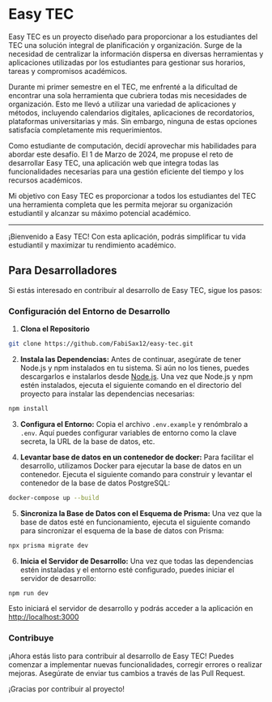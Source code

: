 # Easy TEC

Easy TEC es un proyecto diseñado para proporcionar a los estudiantes del TEC una solución integral de planificación y organización. Surge de la necesidad de centralizar la información dispersa en diversas herramientas y aplicaciones utilizadas por los estudiantes para gestionar sus horarios, tareas y compromisos académicos.

Durante mi primer semestre en el TEC, me enfrenté a la dificultad de encontrar una sola herramienta que cubriera todas mis necesidades de organización. Esto me llevó a utilizar una variedad de aplicaciones y métodos, incluyendo calendarios digitales, aplicaciones de recordatorios, plataformas universitarias y más. Sin embargo, ninguna de estas opciones satisfacía completamente mis requerimientos.

Como estudiante de computación, decidí aprovechar mis habilidades para abordar este desafío. El 1 de Marzo de 2024, me propuse el reto de desarrollar Easy TEC, una aplicación web que integra todas las funcionalidades necesarias para una gestión eficiente del tiempo y los recursos académicos.

Mi objetivo con Easy TEC es proporcionar a todos los estudiantes del TEC una herramienta completa que les permita mejorar su organización estudiantil y alcanzar su máximo potencial académico.

---

¡Bienvenido a Easy TEC! Con esta aplicación, podrás simplificar tu vida estudiantil y maximizar tu rendimiento académico.

## Para Desarrolladores

Si estás interesado en contribuir al desarrollo de Easy TEC, sigue los pasos:

### Configuración del Entorno de Desarrollo

1. **Clona el Repositorio**

```bash
git clone https://github.com/FabiSax12/easy-tec.git
```

2. **Instala las Dependencias:**
Antes de continuar, asegúrate de tener Node.js y npm instalados en tu sistema. Si aún no los tienes, puedes descargarlos e instalarlos desde [Node.js](https://nodejs.org/).
Una vez que Node.js y npm estén instalados, ejecuta el siguiente comando en el directorio del proyecto para instalar las dependencias necesarias:

```bash
npm install
```

3. **Configura el Entorno:**
Copia el archivo `.env.example` y renómbralo a `.env`. Aquí puedes configurar variables de entorno como la clave secreta, la URL de la base de datos, etc.

4. **Levantar base de datos en un contenedor de docker:**
Para facilitar el desarrollo, utilizamos Docker para ejecutar la base de datos en un contenedor. Ejecuta el siguiente comando para construir y levantar el contenedor de la base de datos PostgreSQL:

```bash
docker-compose up --build
```

5. **Sincroniza la Base de Datos con el Esquema de Prisma:**
Una vez que la base de datos esté en funcionamiento, ejecuta el siguiente comando para sincronizar el esquema de la base de datos con Prisma:

```bash
npx prisma migrate dev
```

6. **Inicia el Servidor de Desarrollo:**
Una vez que todas las dependencias estén instaladas y el entorno esté configurado, puedes iniciar el servidor de desarrollo:

```bash
npm run dev
```

Esto iniciará el servidor de desarrollo y podrás acceder a la aplicación en [http://localhost:3000](http://localhost:3000)

### Contribuye

¡Ahora estás listo para contribuir al desarrollo de Easy TEC! Puedes comenzar a implementar nuevas funcionalidades, corregir errores o realizar mejoras. Asegúrate de enviar tus cambios a través de las Pull Request.

¡Gracias por contribuir al proyecto!
